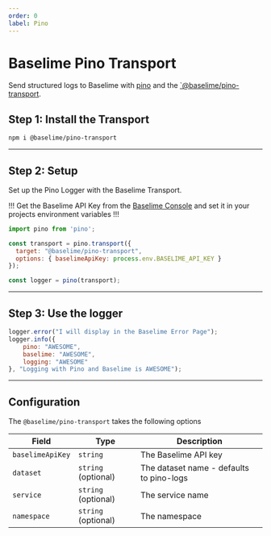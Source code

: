 ```yaml
---
order: 0
label: Pino
---
```


# Baselime Pino Transport

Send structured logs to Baselime with [pino](https://github.com/pinojs/pino) and the [`@baselime/pino-transport](https://www.npmjs.com/package/@baselime/pino-transport).

## Step 1: Install the Transport

```bash :code-icon:
npm i @baselime/pino-transport
```
---
## Step 2: Setup

Set up the Pino Logger with the Baselime Transport.

!!!
Get the Baselime API Key from the [Baselime Console](https://console.baselime.io/) and set it in your projects environment variables
!!!

```javascript
import pino from 'pino';

const transport = pino.transport({
  target: "@baselime/pino-transport",
  options: { baselimeApiKey: process.env.BASELIME_API_KEY }
});

const logger = pino(transport);
```
---

## Step 3: Use the logger

```js # :code-icon:
logger.error("I will display in the Baselime Error Page");
logger.info({
    pino: "AWESOME",
    baselime: "AWESOME",
    logging: "AWESOME"
}, "Logging with Pino and Baselime is AWESOME");
```

---

## Configuration

The `@baselime/pino-transport` takes the following options

| Field            | Type                    | Description                          |
| ---------------- | ----------------------- | ------------------------------------ |
| `baselimeApiKey`      | `string`       | The Baselime API key                    |
| `dataset`     | `string` (optional)       | The dataset name - defaults to pino-logs  |
| `service`          | `string` (optional)       | The service name                    |
| `namespace`        | `string` (optional)       | The namespace                       |

